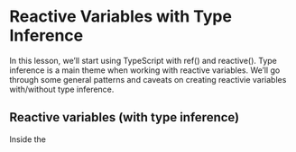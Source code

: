 # Reactive Variables with Type Inference

In this lesson, we’ll start using TypeScript with ref() and reactive(). Type inference is a main theme when working with reactive variables. We’ll go through some general patterns and caveats on creating reactivie variables with/without type inference.

## Reactive variables (with type inference)

Inside the <script> tag, we can now use ref() directly as if we’re still inside the setup() function:

```javaScript
<script setup lang="ts">
import { ref } frpm 'vue'

const count = ref(0)

</script>

```

Everything about ref and reactive is still the same, including type inference.

The code that we have here looks just like plain old JavaScript because the type of this variable is inferred.
